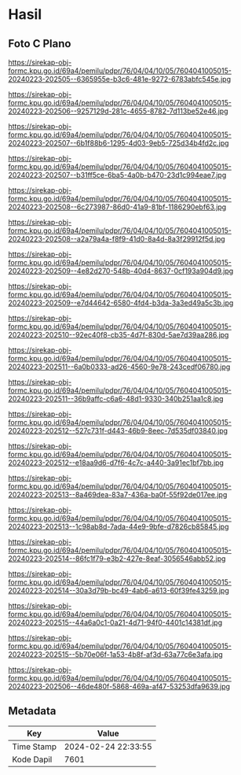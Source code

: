 # Hasil

## Foto C Plano

https://sirekap-obj-formc.kpu.go.id/69a4/pemilu/pdpr/76/04/04/10/05/7604041005015-20240223-202505--6365955e-b3c6-481e-9272-6783abfc545e.jpg

https://sirekap-obj-formc.kpu.go.id/69a4/pemilu/pdpr/76/04/04/10/05/7604041005015-20240223-202506--9257129d-281c-4655-8782-7d113be52e46.jpg

https://sirekap-obj-formc.kpu.go.id/69a4/pemilu/pdpr/76/04/04/10/05/7604041005015-20240223-202507--6b1f88b6-1295-4d03-9eb5-725d34b4fd2c.jpg

https://sirekap-obj-formc.kpu.go.id/69a4/pemilu/pdpr/76/04/04/10/05/7604041005015-20240223-202507--b31ff5ce-6ba5-4a0b-b470-23d1c994eae7.jpg

https://sirekap-obj-formc.kpu.go.id/69a4/pemilu/pdpr/76/04/04/10/05/7604041005015-20240223-202508--6c273987-86d0-41a9-81bf-1186290ebf63.jpg

https://sirekap-obj-formc.kpu.go.id/69a4/pemilu/pdpr/76/04/04/10/05/7604041005015-20240223-202508--a2a79a4a-f8f9-41d0-8a4d-8a3f29912f5d.jpg

https://sirekap-obj-formc.kpu.go.id/69a4/pemilu/pdpr/76/04/04/10/05/7604041005015-20240223-202509--4e82d270-548b-40d4-8637-0cf193a904d9.jpg

https://sirekap-obj-formc.kpu.go.id/69a4/pemilu/pdpr/76/04/04/10/05/7604041005015-20240223-202509--e7d44642-6580-4fd4-b3da-3a3ed49a5c3b.jpg

https://sirekap-obj-formc.kpu.go.id/69a4/pemilu/pdpr/76/04/04/10/05/7604041005015-20240223-202510--92ec40f8-cb35-4d7f-830d-5ae7d39aa286.jpg

https://sirekap-obj-formc.kpu.go.id/69a4/pemilu/pdpr/76/04/04/10/05/7604041005015-20240223-202511--6a0b0333-ad26-4560-9e78-243cedf06780.jpg

https://sirekap-obj-formc.kpu.go.id/69a4/pemilu/pdpr/76/04/04/10/05/7604041005015-20240223-202511--36b9affc-c6a6-48d1-9330-340b251aa1c8.jpg

https://sirekap-obj-formc.kpu.go.id/69a4/pemilu/pdpr/76/04/04/10/05/7604041005015-20240223-202512--527c731f-d443-46b9-8eec-7d535df03840.jpg

https://sirekap-obj-formc.kpu.go.id/69a4/pemilu/pdpr/76/04/04/10/05/7604041005015-20240223-202512--e18aa9d6-d7f6-4c7c-a440-3a91ec1bf7bb.jpg

https://sirekap-obj-formc.kpu.go.id/69a4/pemilu/pdpr/76/04/04/10/05/7604041005015-20240223-202513--8a469dea-83a7-436a-ba0f-55f92de017ee.jpg

https://sirekap-obj-formc.kpu.go.id/69a4/pemilu/pdpr/76/04/04/10/05/7604041005015-20240223-202513--1c98ab8d-7ada-44e9-9bfe-d7826cb85845.jpg

https://sirekap-obj-formc.kpu.go.id/69a4/pemilu/pdpr/76/04/04/10/05/7604041005015-20240223-202514--86fc1f79-e3b2-427e-8eaf-3056546abb52.jpg

https://sirekap-obj-formc.kpu.go.id/69a4/pemilu/pdpr/76/04/04/10/05/7604041005015-20240223-202514--30a3d79b-bc49-4ab6-a613-60f39fe43259.jpg

https://sirekap-obj-formc.kpu.go.id/69a4/pemilu/pdpr/76/04/04/10/05/7604041005015-20240223-202515--44a6a0c1-0a21-4d71-94f0-4401c14381df.jpg

https://sirekap-obj-formc.kpu.go.id/69a4/pemilu/pdpr/76/04/04/10/05/7604041005015-20240223-202515--5b70e06f-1a53-4b8f-af3d-63a77c6e3afa.jpg

https://sirekap-obj-formc.kpu.go.id/69a4/pemilu/pdpr/76/04/04/10/05/7604041005015-20240223-202506--46de480f-5868-469a-af47-53253dfa9639.jpg


## Metadata

| Key        | Value               |
| ---------- | ------------------- |
| Time Stamp | 2024-02-24 22:33:55 |
| Kode Dapil | 7601                |



